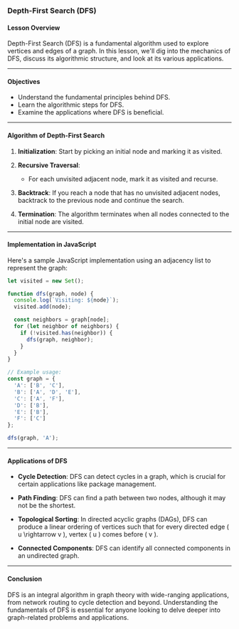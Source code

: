 ### **Depth-First Search (DFS)**

#### Lesson Overview

Depth-First Search (DFS) is a fundamental algorithm used to explore vertices and edges of a graph. In this lesson, we'll dig into the mechanics of DFS, discuss its algorithmic structure, and look at its various applications.

---

#### Objectives

- Understand the fundamental principles behind DFS.
- Learn the algorithmic steps for DFS.
- Examine the applications where DFS is beneficial.

---

#### Algorithm of Depth-First Search

1. **Initialization**: Start by picking an initial node and marking it as visited.

2. **Recursive Traversal**:
    - For each unvisited adjacent node, mark it as visited and recurse.
    
3. **Backtrack**: If you reach a node that has no unvisited adjacent nodes, backtrack to the previous node and continue the search.

4. **Termination**: The algorithm terminates when all nodes connected to the initial node are visited.

---

#### Implementation in JavaScript

Here's a sample JavaScript implementation using an adjacency list to represent the graph:

```javascript
let visited = new Set();

function dfs(graph, node) {
  console.log(`Visiting: ${node}`);
  visited.add(node);

  const neighbors = graph[node];
  for (let neighbor of neighbors) {
    if (!visited.has(neighbor)) {
      dfs(graph, neighbor);
    }
  }
}

// Example usage:
const graph = {
  'A': ['B', 'C'],
  'B': ['A', 'D', 'E'],
  'C': ['A', 'F'],
  'D': ['B'],
  'E': ['B'],
  'F': ['C']
};

dfs(graph, 'A');
```

---

#### Applications of DFS

- **Cycle Detection**: DFS can detect cycles in a graph, which is crucial for certain applications like package management.
  
- **Path Finding**: DFS can find a path between two nodes, although it may not be the shortest.
  
- **Topological Sorting**: In directed acyclic graphs (DAGs), DFS can produce a linear ordering of vertices such that for every directed edge \( u \rightarrow v \), vertex \( u \) comes before \( v \).
  
- **Connected Components**: DFS can identify all connected components in an undirected graph.

---

#### Conclusion

DFS is an integral algorithm in graph theory with wide-ranging applications, from network routing to cycle detection and beyond. Understanding the fundamentals of DFS is essential for anyone looking to delve deeper into graph-related problems and applications.